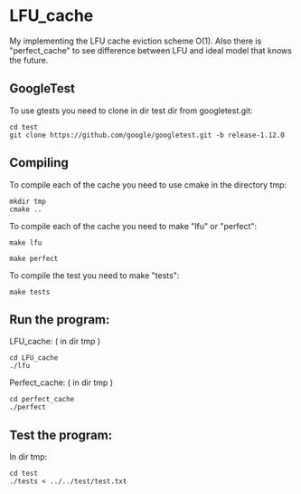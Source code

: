 # LFU_cache
My implementing the LFU cache eviction scheme O(1). Also there is "perfect_cache" to see difference between LFU and ideal model that knows the future.

## GoogleTest

To use gtests you need to clone in dir test dir from googletest.git:

```
cd test
git clone https://github.com/google/googletest.git -b release-1.12.0
```

## Compiling 

To compile each of the cache you need to use сmake in the directory tmp:

``` 
mkdir tmp
сmake ..
```

To compile each of the cache you need to make "lfu" or "perfect":

```
make lfu
```
```
make perfect
```

To compile the test you need to make "tests":

```
make tests
```

## Run the program:
LFU_cache: ( in dir tmp )
```
cd LFU_cache
./lfu
```
Perfect_cache: ( in dir tmp )

```
cd perfect_cache
./perfect
```
## Test the program: 
In dir tmp:

```
cd test
./tests < ../../test/test.txt
```
